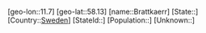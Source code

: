 ﻿---
location: [58.13,11.7]
type: City
tags:
- geo/City


SpocWebEntityId: 29321
isDeleted: false
confidential: public

---
[geo-lon::11.7]
[geo-lat::58.13]
[name::Brattkaerr]
[State::]
[Country::[Sweden](geo/Continent/Europe/Sweden.md)]
[StateId::]
[Population::]
[Unknown::]

